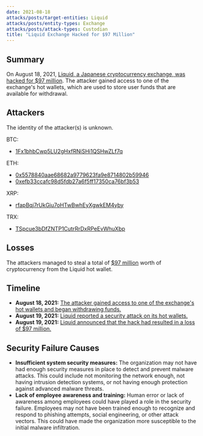 ```yaml
---
date: 2021-08-18
attacks/posts/target-entities: Liquid
attacks/posts/entity-types: Exchange
attacks/posts/attack-types: Custodian
title: "Liquid Exchange Hacked for $97 Million"
---
```


## Summary

On August 18, 2021, [Liquid, a Japanese cryptocurrency exchange, was hacked for $97 million](https://cryptobriefing.com/japanese-crypto-exchange-liquid-suffers-97m-hack/). The attacker gained access to one of the exchange's hot wallets, which are used to store user funds that are available for withdrawal.

## Attackers

The identity of the attacker(s) is unknown.

BTC:
- [1Fx1bhbCwp5LU2gHxfRNiSHi1QSHwZLf7q](https://www.blockchain.com/explorer/addresses/btc/1Fx1bhbCwp5LU2gHxfRNiSHi1QSHwZLf7q) 

ETH:
- [0x5578840aae68682a9779623fa9e8714802b59946](https://etherscan.io/address/0x5578840aae68682a9779623fa9e8714802b59946)
- [0xefb33ccafc98d5fdb27a6f5ff17350ca76bf3b53](https://etherscan.io/address/0xefb33ccafc98d5fdb27a6f5ff17350ca76bf3b53)

XRP:
- [rfapBqj7rUkGju7oHTwBwhEyXgwkEM4yby](https://xrpscan.com/account/rfapBqj7rUkGju7oHTwBwhEyXgwkEM4yby)

TRX: 
- [TSpcue3bDfZNTP1CutrRrDxRPeEvWhuXbp](https://tronscan.org/#/address/TSpcue3bDfZNTP1CutrRrDxRPeEvWhuXbp)

## Losses

The attackers managed to steal a total of [$97 million](https://www.elliptic.co/blog/liquid-exchange-hacked-94-million-stolen) worth of cryptocurrency from the Liquid hot wallet. 

## Timeline

- **August 18, 2021:** [The attacker gained access to one of the exchange's hot wallets and began withdrawing funds.](https://etherscan.io/tx/0xb23924dde82c374edb3b05e92b0aa3004376a6f82fd9c94e0b752bd0223b8757)
- **August 19, 2021:** [Liquid reported a security attack on its hot wallets.](https://twitter.com/Liquid_Global/status/1428176357515612165)
- **August 19, 2021:** [Liquid announced that the hack had resulted in a loss of $97 million.](https://blog.liquid.com/warm-wallet-incident)

## Security Failure Causes

- **Insufficient system security measures:** The organization may not have had enough security measures in place to detect and prevent malware attacks. This could include not monitoring the network enough, not having intrusion detection systems, or not having enough protection against advanced malware threats.
- **Lack of employee awareness and training:** Human error or lack of awareness among employees could have played a role in the security failure. Employees may not have been trained enough to recognize and respond to phishing attempts, social engineering, or other attack vectors. This could have made the organization more susceptible to the initial malware infiltration.
